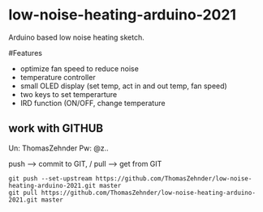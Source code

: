 # low-noise-heating-arduino-2021
Arduino based low noise heating sketch. 

#Features
* optimize fan speed to reduce noise
* temperature controller
* small OLED display (set temp, act in and out temp, fan speed)
* two keys to set temperarture
* IRD function (ON/OFF, change temperature



## work with GITHUB
Un: ThomasZehnder
Pw: @z..

push --> commit to GIT, / 
pull --> get from GIT

    git push --set-upstream https://github.com/ThomasZehnder/low-noise-heating-arduino-2021.git master
    git pull https://github.com/ThomasZehnder/low-noise-heating-arduino-2021.git master
